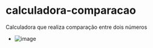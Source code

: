 # calculadora-comparacao
Calculadora que realiza comparação entre dois números

- ![image](https://github.com/IzeQF/calculadora-comparacao/assets/105834086/f6df02ab-a668-4b84-9cd5-e4f0b84b0065)

